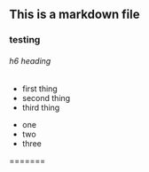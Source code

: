 ## This is a markdown file
### testing
###### h6 heading

* first thing
* second thing
* third thing

+ one
+ two 
+ three

=======